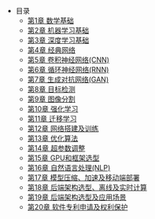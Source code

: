 - 目录
  - [第1章 数学基础](ch01_数学基础/第一章_数学基础.md)
  - [第2章 机器学习基础](ch02_机器学习基础/第二章_机器学习基础.md)
  - [第3章 深度学习基础](ch03_深度学习基础/第三章_深度学习基础.md)
  - [第4章 经典网络](ch04_经典网络/第四章_经典网络.md)
  - [第5章 卷积神经网络(CNN)](ch05_卷积神经网络(CNN)/第五章_卷积神经网络(CNN).md)
  - [第6章 循环神经网络(RNN)](ch06_循环神经网络(RNN)/第六章_循环神经网络(RNN).md)
  - [第7章 生成对抗网络(GAN)](ch07_生成对抗网络(GAN)/第七章_生成对抗网络(GAN).md)
  - [第8章 目标检测](ch08_目标检测/第八章_目标检测.md)
  - [第9章 图像分割](ch09_图像分割/第九章_图像分割.md)
  - [第10章 强化学习](ch10_强化学习/第十章_强化学习.md)
  - [第11章 迁移学习](ch11_迁移学习/第十一章_迁移学习.md)
  - [第12章 网络搭建及训练](ch12_网络搭建及训练/第十二章_网络搭建及训练.md)
  - [第13章 优化算法](ch13_优化算法/第十三章_优化算法.md)
  - [第14章 超参数调整](ch14_超参数调整/第十四章_超参数调整.md)
  - [第15章 GPU和框架选型](ch15_GPU和框架选型/第十五章_GPU和框架选型.md)
  - [第16章 自然语言处理(NLP)](ch16_自然语言处理(NLP)/第十六章_NLP.md)
  - [第17章 模型压缩、加速及移动端部署](ch17_模型压缩、加速及移动端部署/第十七章_模型压缩、加速及移动端部署.md)
  - [第18章 后端架构选型、离线及实时计算](ch18_后端架构选型、离线及实时计算/第十八章_后端架构选型、离线及实时计算.md)
  - [第19章 后端架构选型及应用场景](ch18_后端架构选型及应用场景/第十八章_后端架构选型及应用场景.md)
  - [第20章 软件专利申请及权利保护](ch19_软件专利申请及权利保护/第十九章_软件专利申请及权利保护.md)
